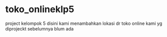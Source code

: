 # toko_onlineklp5
 project kelompok 5 disini kami menambahkan lokasi dr toko online kami yg diprojeckt sebelumnya blum ada
